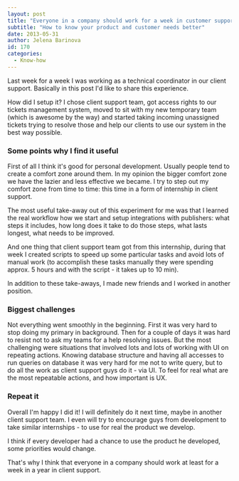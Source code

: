 ```yaml
---
layout: post
title: "Everyone in a company should work for a week in customer support"
subtitle: "How to know your product and customer needs better"
date: 2013-05-31
author: Jelena Barinova
id: 170
categories:
  - Know-how
---
```


Last week for a week I was working as a technical coordinator in our client support. Basically in this post I'd like to share this experience.

How did I setup it? I chose client support team, got access rights to our tickets management system, moved to sit with my new temporary team (which is awesome by the way) and started taking incoming unassigned tickets trying to resolve those and help our clients to use our system in the best way possible.

### Some points why I find it useful

First of all I think it's good for personal development. Usually people tend to create a comfort zone around them. In my opinion the bigger comfort zone we have the lazier and less effective we became. I try to step out my comfort zone from time to time: this time in a form of internship in client support.

The most useful take-away out of this experiment for me was that I learned the real workflow how we start and setup integrations with publishers: what steps it includes, how long does it take to do those steps, what lasts longest, what needs to be improved.

And one thing that client support team got from this internship, during that week I created scripts to speed up some particular tasks and avoid lots of manual work (to accomplish these tasks manually they were spending approx. 5 hours and with the script - it takes up to 10 min).

In addition to these take-aways, I made new friends and I worked in another position.

### Biggest challenges

Not everything went smoothly in the beginning. First it was very hard to stop doing my primary in background. Then for a couple of days it was hard to resist not to ask my teams for a help resolving issues. But the most challenging were situations that involved lots and lots of working with UI on repeating actions. Knowing database structure and having all accesses to run queries on database it was very hard for me not to write query, but to do all the work as client support guys do it - via UI. To feel for real what are the most repeatable actions, and how important is UX.

### Repeat it

Overall I'm happy I did it! I will definitely do it next time, maybe in another client support team. I even will try to encourage guys from development to take similar internships - to use for real the product we develop.

I think if every developer had a chance to use the product he developed, some priorities would change.

That's why I think that everyone in a company should work at least for a week in a year in client support.